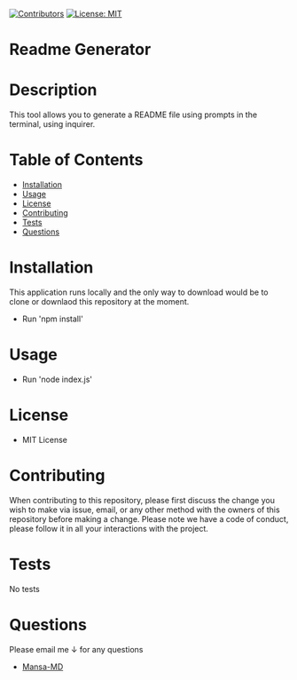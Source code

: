 
[![Contributors](https://img.shields.io/github/contributors/Mansa-MD/Good_ReadMe_Generator)](https://github.com/Mansa-MD/Good_ReadMe_Generator/graphs/contributors)
[![License: MIT](https://img.shields.io/badge/License-MIT-yellow.svg)](https://opensource.org/licenses/MIT)

# Readme Generator
# Description
This tool allows you to generate a README file using prompts in the terminal, using inquirer.
# Table of Contents
* [Installation](#Installation)
* [Usage](#Usage)
* [License](#License)
* [Contributing](#Contributing)
* [Tests](#Tests)
* [Questions](#Questions)
# Installation
This application runs locally and the only way to download would be to clone or downlaod this repository at the moment.
* Run 'npm install'
# Usage
* Run 'node index.js'
# License
* MIT License 
# Contributing
When contributing to this repository, please first discuss the change you wish to make via issue, email, or any other method with the owners of this repository before making a change. Please note we have a code of conduct, please follow it in all your interactions with the project.
# Tests
No tests
# Questions
Please email me ↓ for any questions
* [Mansa-MD](mailto:mory.d192@gmail.com?subject=[GitHub]%20Good%20ReadMe%20Generator)

